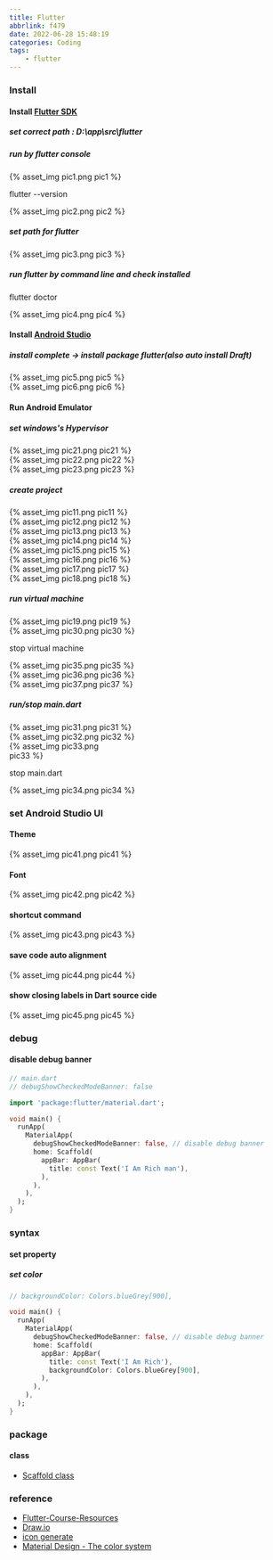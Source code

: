 ```yaml
---
title: Flutter
abbrlink: f479
date: 2022-06-28 15:48:19
categories: Coding
tags: 
	- flutter
---
```


### Install 
#### Install [Flutter SDK](https://docs.flutter.dev/get-started/install?gclid=CjwKCAjwzeqVBhAoEiwAOrEmzV6qqpCu1CpED9kySitZ1Q38Prh7MPXi39sZZT3G1rbTT_7Q8rNN7xoC4gsQAvD_BwE&gclsrc=aw.ds)

##### set correct path : D:\app\src\flutter

<!--more-->

##### run by flutter console
<div style="width:600px">
	{% asset_img pic1.png pic1 %}
</div>

flutter --version
<div style="width:600px">
	{% asset_img pic2.png pic2 %}
</div>

##### set path for flutter
<div style="width:400px">
	{% asset_img pic3.png pic3 %}
</div>

##### run flutter by command line and check installed
flutter doctor
<div style="width:600px">
	{% asset_img pic4.png pic4 %}
</div>

#### Install [Android Studio](https://developer.android.com/studio)
##### install complete -> install package flutter(also auto install Draft)
<div style="width:600px">
	{% asset_img pic5.png pic5 %}
</div>

<div style="width:300px">
	{% asset_img pic6.png pic6 %}
</div>

#### Run Android Emulator
##### set windows's Hypervisor
<div style="width:600px">
	{% asset_img pic21.png pic21 %}
</div>

<div style="width:600px">
	{% asset_img pic22.png pic22 %}
</div>

<div style="width:300px">
	{% asset_img pic23.png pic23 %}
</div>

##### create project
<div style="width:600px">
	{% asset_img pic11.png pic11 %}
</div>

<div style="width:600px">
	{% asset_img pic12.png pic12 %}
</div>

<div style="width:600px">
	{% asset_img pic13.png pic13 %}
</div>

<div style="width:600px">
	{% asset_img pic14.png pic14 %}
</div>

<div style="width:600px">
	{% asset_img pic15.png pic15 %}
</div>

<div style="width:600px">
	{% asset_img pic16.png pic16 %}
</div>

<div style="width:600px">
	{% asset_img pic17.png pic17 %}
</div>

<div style="width:600px">
	{% asset_img pic18.png pic18 %}
</div>

##### run virtual machine
<div style="width:600px">
	{% asset_img pic19.png pic19 %}
</div>

<div style="width:600px">
	{% asset_img pic30.png pic30 %}
</div>

stop virtual machine
<div style="width:300px">
	{% asset_img pic35.png pic35 %}
</div>

<div style="width:300px">
	{% asset_img pic36.png pic36 %}
</div>

<div style="width:300px">
	{% asset_img pic37.png pic37 %}
</div>


##### run/stop main.dart
<div style="width:600px">
	{% asset_img pic31.png pic31 %}
</div>

<div style="width:600px">
	{% asset_img pic32.png pic32 %}
</div>

<div style="width:200px">
	{% asset_img pic33.png pic33 %}
</div>

stop main.dart
<div style="width:600px">
	{% asset_img pic34.png pic34 %}
</div>

### set Android Studio UI
#### Theme
<div style="width:600px">
	{% asset_img pic41.png pic41 %}
</div>

#### Font
<div style="width:600px">
	{% asset_img pic42.png pic42 %}
</div>

#### shortcut command
<div style="width:600px">
	{% asset_img pic43.png pic43 %}
</div>

#### save code auto alignment
<div style="width:600px">
	{% asset_img pic44.png pic44 %}
</div>

#### show closing labels in Dart source cide
<div style="width:600px">
	{% asset_img pic45.png pic45 %}
</div>

### debug
#### disable debug banner

``` dart
// main.dart
// debugShowCheckedModeBanner: false

import 'package:flutter/material.dart';

void main() {
  runApp(
    MaterialApp(
      debugShowCheckedModeBanner: false, // disable debug banner
      home: Scaffold(
        appBar: AppBar(
          title: const Text('I Am Rich man'),
        ),
      ),
    ),
  );
}
```

### syntax
#### set property
##### set color
``` dart
// backgroundColor: Colors.blueGrey[900],

void main() {
  runApp(
    MaterialApp(
      debugShowCheckedModeBanner: false, // disable debug banner
      home: Scaffold(
        appBar: AppBar(
          title: const Text('I Am Rich'),
          backgroundColor: Colors.blueGrey[900],
        ),
      ),
    ),
  );
}
```

### package
#### class 
+ [Scaffold class](https://docs-flutter-io.firebaseapp.com/flutter/material/Scaffold-class.html)

### reference
+ [Flutter-Course-Resources](https://github.com/londonappbrewery/Flutter-Course-Resources)
+ [Draw.io](https://app.diagrams.net/)
+ [icon generate](https://appicon.co/)
+ [Material Design - The color system](https://material.io/design/color/the-color-system.html)